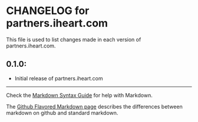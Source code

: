 # CHANGELOG for partners.iheart.com

This file is used to list changes made in each version of partners.iheart.com.

## 0.1.0:

* Initial release of partners.iheart.com

- - -
Check the [Markdown Syntax Guide](http://daringfireball.net/projects/markdown/syntax) for help with Markdown.

The [Github Flavored Markdown page](http://github.github.com/github-flavored-markdown/) describes the differences between markdown on github and standard markdown.
